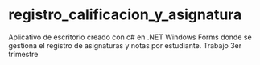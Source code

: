 # registro_calificacion_y_asignatura
Aplicativo de escritorio creado con c# en .NET Windows Forms donde se gestiona el registro de asignaturas y notas por estudiante. Trabajo 3er trimestre
